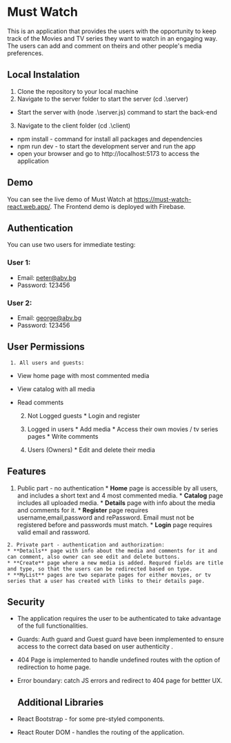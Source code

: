 # Must Watch

This is an application that provides the users with the opportunity to keep track of the Movies and TV series they want to watch in an engaging way. The users can add and comment on theirs and other people's media preferences. 

## Local Instalation 

1. Clone the repository to your local machine
2. Navigate to the server folder to start the server (cd .\server)
  * Start the server with (node .\server.js) command to start the back-end
3. Navigate to the client folder (cd .\client)
  * npm install - command for install all packages and dependencies
  * npm run dev - to start the development server and run the app
  * open your browser and go to http://localhost:5173 to access the application


## Demo

You can see the live demo of Must Watch at https://must-watch-react.web.app/.
The Frontend demo is deployed with Firebase.

## Authentication 
 You can use two users for immediate testing:

  ### User 1:
   * Email: peter@abv.bg
   * Password: 123456

  ### User 2:
   * Email: george@abv.bg
   * Password: 123456

   ## User Permissions

     1. All users and guests:
   * View home page with most commented media
   * View catalog with all media
   * Read comments

     2. Not Logged guests
    * Login and register

     3. Logged in users
    * Add media
    * Access their own movies / tv series pages
    * Write comments

     4. Users (Owners)
    * Edit and delete their media

  ## Features

   1. Public part - no authentication 
    * **Home** page is accessible by all users, and includes a short text and 4 most commented media.
    * **Catalog** page includes all uploaded media.
    * **Details** page with info about the media and comments for it.
    * **Register** page requires username,email,password and rePassword. Email must not be registered before and passwords must match.
    * **Login** page requires valid email and rassword.

    2. Private part - authentication and authorization:
    * **Details** page with info about the media and comments for it and can comment, also owner can see edit and delete buttons.
    * **Create** page where a new media is added. Requred fields are title and type, so that the users can be redirected based on type.
    * **MyList** pages are two separate pages for either movies, or tv series that a user has created with links to their details page.


  ## Security

* The application requires the user to be authenticated to take advantage of the full functionalities.
* Guards: Auth guard and Guest guard have been inmplemented to ensure access to the correct data based on user authenticity .
* 404 Page is implemented to handle undefined routes with the option of redirection to home page.
* Error boundary: catch JS errors and redirect to 404 page for bettter UX.

  ## Additional Libraries

* React Bootstrap - for some pre-styled components.
* React Router DOM - handles the routing of the application.